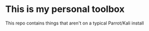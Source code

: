 # This is my personal toolbox

This repo contains things that aren't on a typical Parrot/Kali
install
